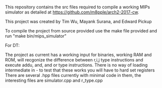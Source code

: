 This repository contains the src files required to compile a working MIPs simulator as detailed at https://github.com/m8pple/arch2-2017-cw.

This project was created by Tim Wu, Mayank Surana, and Edward Pickup

To compile the project from source provided use the make file provided and run "make bin/mips_simulator"


For DT:

The project as current has a working input for binaries, working RAM and ROM, will recgonize the difference between r,i,j type instructions
and execute addu, and, and or type instructions. There is no way of loading intermediate in - to test that these works you will have to hard set registers
There are several .hpp files currently with minimal code in them, the interesting files are simulator.cpp and r_type.cpp